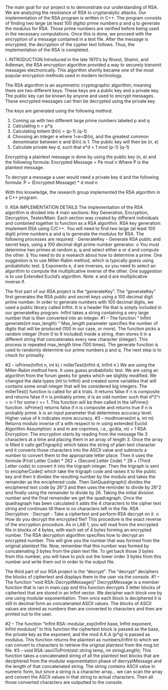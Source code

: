 The main goal for our project is to demonstrate our understanding of RSA. We are analyzing the resistance of RSA to cryptanalytic attacks. Our implementation of the RSA program is written in C++. The program consists of finding two large (at least 100 digits) prime numbers p and q to generate the modulus for RSA. Those prime numbers are verified before being used in the necessary computations. Once this is done, we proceed with the encryption of a message contained in a text file. After the message is encrypted, the decryption of the cypher text follows. Thus, the implementation of the RSA is completed.

I. INTRODUCTION
Introduced in the late 1970’s by Rivest, Shamir, and Adleman, the RSA encryption algorithm provided a way to securely transmit messages electronically. This algorithm shortly became one of the most popular encryption methods used in modern technology. 

The RSA algorithm is an asymmetric cryptographic algorithm; meaning there are two different keys. These keys are a public key and a private key. The public key can be known by anyone and used to encrypt messages. These encrypted messages can then be decrypted using the private key. 

The keys are generated using the following method:
1.	Coming up with two different large prime numbers labeled p and q
2.	Calculating n = p*q
3.	Calculating totient Φ(n) = (p-1) (q-1)
4.	Choosing an integer e where 1<e<Φ(n), and the greatest common denominator between e and Φ(n) is 1. The public key will then be (n, e)
5.	Calculate private key d, such that 
 e*d = 1 mod (p-1) (q-1)

Encrypting a plaintext message is done by using the public key (n, e) and the following formula:
Encrypted Message = Pe mod n
Where P is the plaintext message.

To decrypt a message a user would need a private key d and the following formula:
P = (Encrypted Message) * d mod n

With this knowledge, the research group implemented the RSA algorithm in a C++ program.



II. RSA IMPLEMENTATION DETAILS
The implementation of the RSA algorithm is divided into 4 main sections: Key Generation, Encryption, Decryption, Tester/Main. Each section was created by different individuals and combined together to function as a RSA algorithm. 
RSA key generation:
Implement RSA using C/C++. You will need to find two large (at least 100 digit) prime numbers p and q to generate the modulus for RSA. The following processes are required:
·        GenerateKey - Generate RSA public and secret keys, using a 100 decimal digit prime number generator.
o   You must determine two primes at random p, q and select either e or d and compute the other.
§ You need to do a research about how to determine a prime. One suggestion is to use Miller-Rabin method, which is typically guess using probabilistic test.
§ Exponents e, d  are inverses, so you need to select an algorithm to compute the multiplicative inverse of the other. One suggestion is to use Extended Euclid’s algorithm.
Note: e and d are multiplicative inverse if.
 
 
The first part of our RSA project is the “generateKey”. The “generateKey” first generates the RSA public and secret keys using a 100 decimal digit prime number. In order to generate numbers with 100 decimal digits, we used a public library called InfInt. It is a header file that is simply included in our generateKey program. InfInt takes a string containing a very large number that is then converted into an integer.
#1 – The function “ InfInt generate(int max_length) “
Max_length parameter specifies the number of digits that will be produced (100 in our case, or more). The function picks a random integer (from 0 to 9 included) inside a string, then stores it in a different string that concatenates every new character (integer). This process is repeated max_length time (100 times).
The generate function is used to randomly determine our prime numbers p and q. The next step is to check for primality.
 
#2 – isPrime(InfInt n, int k) / millerTest(InfInt d, InfInt n )
We are using the Miller-Rabin method here. It uses guess probabilistic test. We are using an algorithm from the forum geeks for geeks which we slightly modified. We changed the data types (int to InfInt) and created some variables that will contains some small integer that will be considered big integers. The millerTest() function is called for all k trials. It returns false if n is composite and returns false if n is probably prime; d is an odd number such that d*2^r = n-1 for some r >= 1. This function will be then called in the isPrime() function. isPrime() returns false if n is composite and returns true if n is probably prime.  k is an input parameter that determines accuracy level. Higher value of k indicates more accuracy.
#3 – modInverse(int a, int m)
Returns modulo inverse of a with respect to m using extended Euclid Algorithm Assumption: a and m are coprimes, i.e., gcd(a, m) = 1
RSA Encryption:
The encryption starts by reading from the message file 3 characters at a time and placing them in an array of length 3. Once the array is filled it calls getTrigraph() which takes the string of plain text character and it converts those characters into the ASCII value and subtracts a number to convert them to the appropriate letter place. Then it uses the formula (First Letter Code) * 262 + (Second Letter Code) * 26 + (Third Letter code) to convert it into the trigraph integer. Then the trigraph is sent to encipherCode() which take the trigraph code and raises it to the public key and then it divides the resulting number by the modulo and takes the remainder as the enciphered code. Then GetQuadrigraph() divides the enciphered text code by 26^3 and then uses the reminder to divide by 26^2 and finally using the remainder to divide by 26. Taking the initial division number and the final remainder we get the quadragraph. Once the quadragraph has been calculated it adds the 4 characters to the cipher text string and continues till there is no characters left in the file.
RSA Decryption:
·        Decrypt - Take a ciphertext and perform RSA decrypt on it.
o   How do you decrypt the encrypted file? This procedure is the exact reverse of the encryption procedure.  As in LAB 1, you will read from the encrypted file in blocks of 4 bytes, with each set of 4 bytes forming an encrypted number. The RSA decryption algorithm specifies how to decrypt an encrypted number. This will give you the number that was formed from the original plaintext file. Now, remember that this number was formed by concatenating 3 bytes from the plain text file. To get back those 3 bytes from this number, you will have to pick out the lower order 3 bytes from this number and write them out in order to the output file.
 
The third part of our RSA project is the “decrypt”. The “decrypt” deciphers the blocks of ciphertext and displays them to the user via the console.
#1 – The function “void RSA::DecryptMessage()“
DecryptMessage is a member function that is ran in main.cpp and this function decrypts 3 letter blocks of ciphertext that are stored in an InfInt vector. We decipher each block one by one using modular exponentiation. Then once each block is deciphered it is still in decimal form as concatenated ASCII values. The blocks of ASCII values are stored as numbers then are converted to characters and then are printed out to the user.
 
#2 – The function “InfInt RSA::modular_exp(InfInt base, InfInt exponent, InfInt modulus)“
In this function the ciphertext block is passed as the base, the private key as the exponent, and the mod A.K.A (p*q) is passed as modulus. This function returns the plaintext as numbers/InfInt to which we can convert to characters to retrieve the original plaintext from the msg.txt file.
#3 – void RSA::asciiToPrint(std::string temp, int stringLength);
This function takes a concatenated string of all the plaintext text blocks that are deciphered from the modular exponentiation phase of decryptMessage and the length of that concatenated string. The string contains ASCII value in numeric form, but since a string is a character array… we can scan the array and convert the ASCII values in that string to actual characters. Then all those converted characters are outputted to the console.
